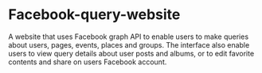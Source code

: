 # Facebook-query-website
A website that uses Facebook graph API to enable users to make queries about users, pages, events, places and groups. The interface also enable users to view query details about user posts and albums, or to edit favorite contents and share on users Facebook account.

